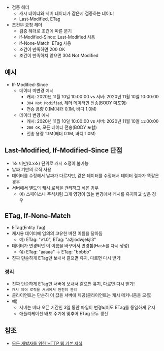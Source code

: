 * 검증 헤더
  * 캐시 데이터와 서버 데이터가 같은지 검증하는 데이터
  * Last-Modified, ETag
* 조건부 요청 헤더
  * 검증 헤더로 조건에 따른 분기
  * if-Modified-Since: Last-Modified 사용
  * if-None-Match: ETag 사용
  * 조건이 만족하면 200 OK
  * 조건이 만족하지 않으면 304 Not Modified

## 예시
* If-Modified-Since
  * 데이터 미변경 예시
     * 캐시: 2020년 11월 10일 10:00:00 vs 서버: 2020년 11월 10일 10:00:00
     * ```304 Not Modified```, 헤더 데이터만 전송(BODY 미포함)
     * 전송 용량 0.1M(헤더 0.1M, 바디 1.0M)
  * 데이터 변경 예시
     * 캐시: 2020년 11월 10일 10:00:00 vs 서버: 2020년 11월 10일 ```11```:00:00
     * ```200 OK```, 모든 데이터 전송(BODY 포함)
     * 전송 용량 1.1M(헤더 0.1M, 바디 1.0M)

## Last-Modified, If-Modified-Since 단점
* 1초 미만(0.x초) 단위로 캐시 조정이 불가능
* 날짜 기반의 로직 사용
* 데이터를 수정해서 날짜가 다르지만, 같은 데이터를 수정해서 데이터 결과가 똑같은 경우
* 서버에서 별도의 캐시 로직을 관리하고 싶은 경우
  * 예) 스페이스나 주석처럼 크게 영향이 없는 변경에서 캐시를 유지하고 싶은 경우

## ETag, If-None-Match
* ETag(Entity Tag)
* 캐시용 데이터에 임의의 고유한 버전 이름을 달아둠
  * 예) ETag: "v1.0", ETag: "a2jiodwjekjl3"
* 데이터가 변경되면 이 이름을 바꾸어서 변경함(Hash를 다시 생성)
  * 예) ETag: "aaaaa" -> ETag: "bbbbb"
* 진짜 단순하게 ETag만 보내서 같으면 유지, 다르면 다시 받기!

### 정리
* 진짜 단순하게 ETag만 서버에 보내서 같으면 유지, 다르면 다시 받기!
* ```캐시 제어 로직을 서버에서 완전히 관리```
* 클라이언트는 단순히 이 값을 서버에 제공(클라이언트는 캐시 메커니즘을 모름)
* 예)
  * 서버는 베타 오픈 기간인 3일 동안 파일이 변경되어도 ETag를 동일하게 유지
  * 애플리케이션 배포 주기에 맞추어 ETag 모두 갱신

## 참조
* [모든 개발자를 위한 HTTP 웹 기본 지식](https://www.inflearn.com/course/http-%EC%9B%B9-%EB%84%A4%ED%8A%B8%EC%9B%8C%ED%81%AC/dashboard)
